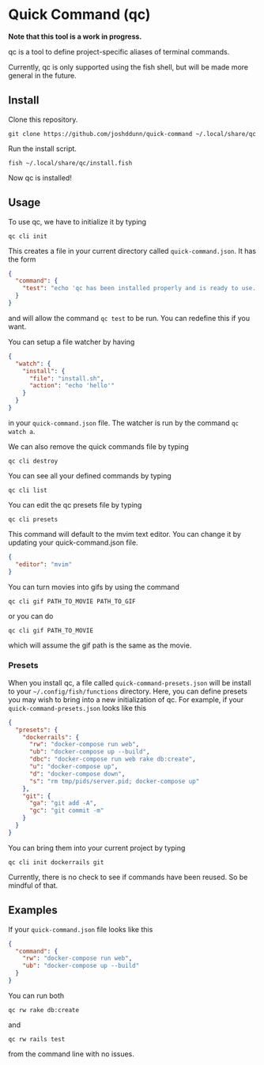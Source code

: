 # Quick Command (qc)

**Note that this tool is a work in progress.**

qc is a tool to define project-specific aliases of terminal commands.

Currently, qc is only supported using the fish shell, but will be made more general in the future.

## Install

Clone this repository.

    git clone https://github.com/joshddunn/quick-command ~/.local/share/qc

Run the install script.

    fish ~/.local/share/qc/install.fish

Now qc is installed!

## Usage

To use qc, we have to initialize it by typing

    qc cli init

This creates a file in your current directory called `quick-command.json`. It has the form

```json
{
  "command": {
    "test": "echo 'qc has been installed properly and is ready to use.'"
  }
}
```

and will allow the command `qc test` to be run. You can redefine this if you want.

You can setup a file watcher by having 

```json
{
  "watch": {
    "install": {
      "file": "install.sh",
      "action": "echo 'hello'"
    }
  }
}
```

in your `quick-command.json` file. The watcher is run by the command `qc watch a`.

We can also remove the quick commands file by typing

    qc cli destroy

You can see all your defined commands by typing

    qc cli list

You can edit the qc presets file by typing

    qc cli presets

This command will default to the mvim text editor. You can change it by updating your quick-command.json file.

```json
{
  "editor": "mvim"
}
```

You can turn movies into gifs by using the command

    qc cli gif PATH_TO_MOVIE PATH_TO_GIF

or you can do

    qc cli gif PATH_TO_MOVIE

which will assume the gif path is the same as the movie.

### Presets

When you install qc, a file called `quick-command-presets.json` will be install to your `~/.config/fish/functions` directory. Here, you can define presets you may wish to bring into a new initialization of qc. For example, if your `quick-command-presets.json` looks like this

```json
{
  "presets": {
    "dockerrails": {
      "rw": "docker-compose run web",
      "ub": "docker-compose up --build",
      "dbc": "docker-compose run web rake db:create",
      "u": "docker-compose up",
      "d": "docker-compose down",
      "s": "rm tmp/pids/server.pid; docker-compose up"
    },
    "git": {
      "ga": "git add -A",
      "gc": "git commit -m"
    }
  }
}
```

You can bring them into your current project by typing

    qc cli init dockerrails git

Currently, there is no check to see if commands have been reused. So be mindful of that.

## Examples

If your `quick-command.json` file looks like this

```json
{
  "command": {
    "rw": "docker-compose run web",
    "ub": "docker-compose up --build"
  }
}
```

You can run both

    qc rw rake db:create

and 

    qc rw rails test

from the command line with no issues.
